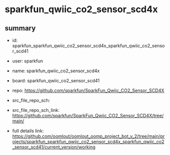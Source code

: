 # sparkfun_qwiic_co2_sensor_scd4x
 
## summary 
* id: sparkfun_sparkfun_qwiic_co2_sensor_scd4x_sparkfun_qwiic_co2_sensor_scd41
* user: sparkfun
* name: sparkfun_qwiic_co2_sensor_scd4x
* board: sparkfun_qwiic_co2_sensor_scd41
* repo: https://github.com/sparkfun/SparkFun_Qwiic_CO2_Sensor_SCD4X



* src_file_repo_sch: 
* src_file_repo_sch_link: https://github.com/sparkfun/SparkFun_Qwiic_CO2_Sensor_SCD4X/tree/main/
* full details link: https://github.com/oomlout/oomlout_oomp_project_bot_v_2/tree/main/projects/sparkfun_sparkfun_qwiic_co2_sensor_scd4x_sparkfun_qwiic_co2_sensor_scd41/current_version/working  







